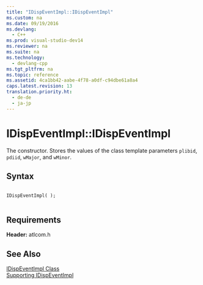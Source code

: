 ```yaml
---
title: "IDispEventImpl::IDispEventImpl"
ms.custom: na
ms.date: 09/19/2016
ms.devlang: 
  - C++
ms.prod: visual-studio-dev14
ms.reviewer: na
ms.suite: na
ms.technology: 
  - devlang-cpp
ms.tgt_pltfrm: na
ms.topic: reference
ms.assetid: 4ca1bb42-aabe-4f78-a0df-c94dbe61a8a4
caps.latest.revision: 13
translation.priority.ht: 
  - de-de
  - ja-jp
---
```

# IDispEventImpl::IDispEventImpl
The constructor. Stores the values of the class template parameters `plibid`, `pdiid`, `wMajor`, and `wMinor`.  
  
## Syntax  
  
```  
  
IDispEventImpl( );  
  
```  
  
## Requirements  
 **Header:** atlcom.h  
  
## See Also  
 [IDispEventImpl Class](../vs140/IDispEventImpl-Class.md)   
 [Supporting IDispEventImpl](../vs140/Supporting-IDispEventImpl.md)